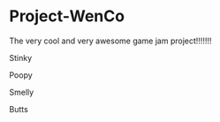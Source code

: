 # Project-WenCo
The very cool and very awesome game jam project!!!!!!! 

Stinky

Poopy

Smelly

Butts